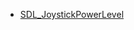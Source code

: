 <!-- BEGIN CATEGORY LIST -->
- [SDL_JoystickPowerLevel](SDL_JoystickPowerLevel.md)
<!-- END CATEGORY LIST -->
